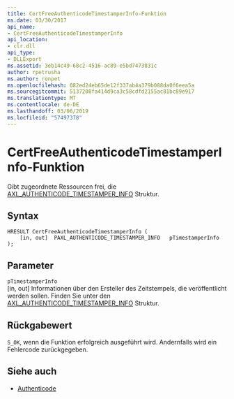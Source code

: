 ```yaml
---
title: CertFreeAuthenticodeTimestamperInfo-Funktion
ms.date: 03/30/2017
api_name:
- CertFreeAuthenticodeTimestamperInfo
api_location:
- clr.dll
api_type:
- DLLExport
ms.assetid: 3eb14c49-68c2-4516-ac89-e5bd7473831c
author: rpetrusha
ms.author: ronpet
ms.openlocfilehash: 082ed24eb65de12f337ab4a379b088da0f6eea5a
ms.sourcegitcommit: 5137208fa414d9ca3c58cdfd2155ac81bc89e917
ms.translationtype: MT
ms.contentlocale: de-DE
ms.lasthandoff: 03/06/2019
ms.locfileid: "57497378"
---
```

# <a name="certfreeauthenticodetimestamperinfo-function"></a>CertFreeAuthenticodeTimestamperInfo-Funktion
Gibt zugeordnete Ressourcen frei, die [AXL_AUTHENTICODE_TIMESTAMPER_INFO](../../../../docs/framework/unmanaged-api/authenticode/axl-authenticode-timestamper-info-structure.md) Struktur.  
  
## <a name="syntax"></a>Syntax  
  
```  
HRESULT CertFreeAuthenticodeTimestamperInfo (  
    [in, out]  PAXL_AUTHENTICODE_TIMESTAMPER_INFO   pTimestamperInfo  
);  
```  
  
## <a name="parameters"></a>Parameter  
 `pTimestamperInfo`  
 [in, out] Informationen über den Ersteller des Zeitstempels, die veröffentlicht werden sollen. Finden Sie unter den [AXL_AUTHENTICODE_TIMESTAMPER_INFO](../../../../docs/framework/unmanaged-api/authenticode/axl-authenticode-timestamper-info-structure.md) Struktur.  
  
## <a name="return-value"></a>Rückgabewert  
 `S_OK`, wenn die Funktion erfolgreich ausgeführt wird. Andernfalls wird ein Fehlercode zurückgegeben.  
  
## <a name="see-also"></a>Siehe auch
- [Authenticode](../../../../docs/framework/unmanaged-api/authenticode/index.md)

